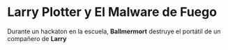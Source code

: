 # Larry Plotter y El Malware de Fuego

Durante un hackaton en la escuela, **Ballmermort** destruye el portátil de un compañero de **Larry**
